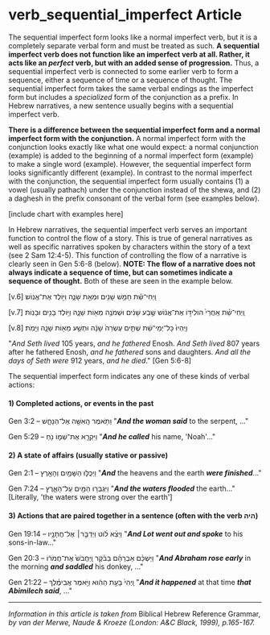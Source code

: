 # verb_sequential_imperfect Article
The sequential imperfect form looks like a normal imperfect verb, but it is a completely separate verbal form and must be treated as such. **A sequential imperfect verb does not function like an imperfect verb at all.  Rather, it acts like an *perfect* verb, but with an added sense of progression.**  Thus, a sequential imperfect verb is connected to some earlier verb to form a sequence, either a sequence of time or a sequence of thought. The sequential imperfect form takes the same verbal endings as the imperfect form but includes a *specialized* form of the conjunction as a prefix.  In Hebrew narratives, a new sentence usually begins with a sequential imperfect verb.

 **There is a difference between the sequential imperfect form and a normal imperfect form with the conjunction.**  A normal imperfect form with the conjunction looks exactly like what one would expect: a normal conjunction (example) is added to the beginning of a normal imperfect form (example) to make a single word (example).  However, the sequential imperfect form looks significantly different (example).  In contrast to the normal imperfect with the conjunction, the sequential imperfect form usually contains (1) a vowel (usually pathach) under the conjunction instead of the shewa, and (2) a daghesh in the prefix consonant of the verbal form (see examples below).

[include chart with examples here]

In Hebrew narratives, the sequential imperfect verb serves an important function to control the flow of a story.  This is true of general narratives as well as specific narratives spoken by characters within the story of a text (see 2 Sam 12:4-5).  This function of controlling the flow of a narrative is clearly seen in Gen 5:6-8 (below).  **NOTE: The flow of a narrative does not always indicate a sequence of time, but can sometimes indicate a sequence of thought.**  Both of these are seen in the example below.

[v.6] וַֽיְחִי־שֵׁ֕ת חָמֵ֥שׁ שָׁנִ֖ים וּמְאַ֣ת שָׁנָ֑ה וַיּ֖וֹלֶד אֶת־אֱנֽוֹשׁ׃

[v.7] וַֽיְחִי־שֵׁ֗ת אַֽחֲרֵי֙ הוֹלִיד֣וֹ אֶת־אֱנ֔וֹשׁ שֶׁ֣בַע שָׁנִ֔ים וּשְׁמֹנֶ֥ה מֵא֖וֹת שָׁנָ֑ה וַיּ֥וֹלֶד בָּנִ֖ים וּבָנֽוֹת׃

[v.8] וַיִּֽהְיוּ֙ כָּל־יְמֵי־שֵׁ֔ת שְׁתֵּ֤ים עֶשְׂרֵה֙ שָׁנָ֔ה וּתְשַׁ֥ע מֵא֖וֹת שָׁנָ֑ה וַיָּמֹֽת׃

"*And Seth lived* 105 years, *and he fathered* Enosh.  *And Seth lived* 807 years after he fathered Enosh, *and he fathered* sons and daughters.  *And all the days of Seth were* 912 years, *and he died*." [Gen 5:6-8]


The sequential imperfect form indicates any one of these kinds of verbal actions:

#### **1) Completed actions, or events in the past**
Gen 3:2 –  וַתֹּ֥אמֶר הָֽאִשָּׁ֖ה אֶל־הַנָּחָ֑שׁ "***And the woman said*** to the serpent, ..."

Gen 5:29 –  וַיִּקְרָ֧א אֶת־שְׁמ֛וֹ נֹ֖חַ  "***And he called*** his name, 'Noah'..."


#### **2) A state of affairs (usually stative or passive)**
Gen 2:1 – וַיְכֻלּ֛וּ הַשָּׁמַ֥יִם וְהָאָ֖רֶץ "***And*** the heavens and the earth ***were finished***..."

Gen 7:24 –  וַיִּגְבְּר֥וּ הַמַּ֖יִם עַל־הָאָ֑רֶץ  "***And the waters flooded*** the earth..." [Literally, 'the waters were strong over the earth']


#### **3) Actions that are paired together in a sentence (often with the verb היה)**
Gen 19:14 – וַיֵּצֵ֨א ל֜וֹט וַיְדַבֵּ֣ר׀ אֶל־חֲתָנָ֣יו "***And Lot went out and spoke*** to his sons-in-law..."

Gen 20:3 – וַיַּשְׁכֵּ֨ם אַבְרָהָ֜ם בַּבֹּ֗קֶר וַֽיַּחֲבֹשׁ֙ אֶת־חֲמֹר֔וֹ   "***And Abraham rose early*** in the morning ***and saddled*** his donkey, ..."

Gen 21:22 –  וַֽיְהִי֙ בָּעֵ֣ת הַהִ֔וא וַיֹּ֣אמֶר אֲבִימֶ֗לֶךְ   "***And it happened*** at that time ***that Abimilech said***, ..."


-------------------------------------------

*Information in this article is taken from* Biblical Hebrew Reference Grammar, *by van der Merwe, Naude & Kroeze (London: A&C Black, 1999), p.165-167.*